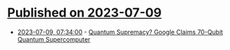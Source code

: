 # [Published on 2023-07-09](index.md)

* [2023-07-09, 07:34:00](https://tech.slashdot.org/story/23/07/08/2340211/quantum-supremacy-google-claims-70-qubit-quantum-supercomputer?utm_source=rss1.0mainlinkanon&utm_medium=feed) - [Quantum Supremacy?  Google Claims 70-Qubit Quantum Supercomputer](https://tech.slashdot.org/story/23/07/08/2340211/quantum-supremacy-google-claims-70-qubit-quantum-supercomputer?utm_source=rss1.0mainlinkanon&utm_medium=feed)
